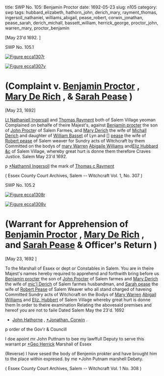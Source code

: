 title: SWP No. 105: Benjamin Proctor
date: 1692-05-23
slug: n105
category: swp
tags: hubbard_elizabeth, hathorn_john, derich_mary, rayment_thomas, ingersoll_nathaniel, williams_abigail, pease_robert, corwin_jonathan, pease_sarah, derich_michall, bassett_william, herrick_george, proctor_john, warren_mary, proctor_benjamin




[May 23'd 1692. ]

<div markdown class="doc" id="n105.1">

<div class="doc_id">SWP No. 105.1</div>


<span markdown class="figure">[![Figure ecca1307r](archives/ecca/thumb/ecca1307r.jpg)](archives/ecca/large/ecca1307r.jpg)</span>

<span markdown class="figure">[![Figure ecca1307v](archives/ecca/thumb/ecca1307v.jpg)](archives/ecca/large/ecca1307v.jpg)</span>

# (Complaint v. [Benjamin Proctor](/tag/proctor_benjamin.html) , [Mary De Rich](/tag/derich_mary.html) , & [Sarah Pease](/tag/pease_sarah.html) )

[May 23, 1692]

[Lt Nathaniell Ingersall](/tag/ingersoll_nathaniel.html) and [Thomas Rayment](/tag/rayment_thomas.html) both of Salem Village yeoman Complained on behalfe of theire Majest's, against [Benjamin procter](/tag/proctor_benjamin.html) the son of [John Procte](/tag/proctor_john.html)r of Salem Farmes, and [Mary Derich](/tag/derich_mary.html) the wife of [Michall Derich](/tag/derich_michall.html) and daughter of [William Basset](/tag/bassett_william.html) of Lyn and [] [pease](/tag/pease_sarah.html) the wife of [Robert pease](/tag/pease_robert.html) of Salem weaver for Sundry acts of Witchcraft by them Committed on the bodys of [mary Warren](/tag/warren_mary.html) [Abigaile Williams](/tag/williams_abigail.html) and[Eliz Hubbard &c](/tag/hubbard_elizabeth.html) of Salem Village, whereby great hurt is donne them therefore Craves Justice.
Salem  May 23'd 1692. 

p [*Nathannil Ingersoll](/tag/ingersoll_nathaniel.html) the mark of [Thomas c Rayment](/tag/rayment_thomas.html) 

( Essex County Court Archives, Salem -- Witchcraft Vol. 1, No. 307 )

</div>



<div markdown class="doc" id="n105.2">

<div class="doc_id">SWP No. 105.2</div>


<span markdown class="figure">[![Figure ecca1308r](archives/ecca/thumb/ecca1308r.jpg)](archives/ecca/large/ecca1308r.jpg)</span>

<span markdown class="figure">[![Figure ecca1308v](archives/ecca/thumb/ecca1308v.jpg)](archives/ecca/large/ecca1308v.jpg)</span>

# (Warrant for Apprehension of [Benjamin Proctor](/tag/proctor_benjamin.html) , [Mary De Rich](/tag/derich_mary.html) , and [Sarah Pease](/tag/pease_sarah.html) & Officer's Return )

[May 23, 1692 ] 

To the Marshall of Essex or dept or Constables  in Salem. 
You are in theire Majest's names hereby required to apprehend and forthwith bring before us [Benjamin procter](/tag/proctor_benjamin.html) the son of [John Procter](/tag/proctor_john.html) of Salem farmes and [Mary Derich](/tag/derich_mary.html) the wife of [mic'l Derich](/tag/derich_michall.html) of Salem farmes husbandman, and [Sarah pease](/tag/pease_sarah.html) the wife of [Robert Pease](/tag/pease_robert.html) of Salem Weaver who all stand charged of haveing Committed Sundry acts of Witchcraft on the Bodys of [Mary Warren](/tag/warren_mary.html) [Abigail Williams](/tag/williams_abigail.html) and [Eliz. Hubbert](/tag/hubbard_elizabeth.html) of Salem Village whereby great hurt is donne them In  order to theire examination Relating the abovesaid premises and hereof you are not to faile Dated Salem May the 23'd. 1692 

* [John Hathorne](/tag/hathorn_john.html) , [*Jonathan. Corwin](/tag/corwin_jonathan.html) .

p order of the Gov'r & Councill 

I doe apoint mr John Puttnam to bee my lawffull Deputy to serve this warrant 
pr [*Geo Herrick](/tag/herrick_george.html) Marshall of Essex

(Reverse) I have sesed the body of Benjemin prokter and have brought him to the place within expresed. 
by me *John Putnam marshell Debety. 

( Essex County Court Archives, Salem -- Witchcraft Vol. 1 No. 308 )


</div>


